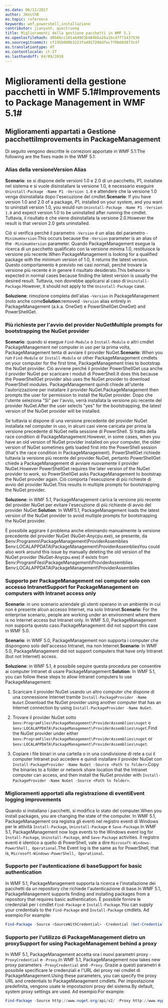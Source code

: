 ```yaml
---
ms.date: 06/12/2017
author: JKeithB
ms.topic: reference
keywords: wmf,powershell,installazione
contributor: jianyunt, quoctruong
title: Miglioramenti della gestione pacchetti in WMF 5.1
ms.openlocfilehash: d8b66cc101a6d963b484bba26a1bcd7f71437536
ms.sourcegitcommit: cf195b090b3223fa4917206dfec7f0b603873cdf
ms.translationtype: HT
ms.contentlocale: it-IT
ms.lasthandoff: 04/09/2018
---
```

# <a name="improvements-to-package-management-in-wmf-51"></a><span data-ttu-id="b340c-103">Miglioramenti della gestione pacchetti in WMF 5.1#</span><span class="sxs-lookup"><span data-stu-id="b340c-103">Improvements to Package Management in WMF 5.1#</span></span>

## <a name="improvements-in-packagemanagement"></a><span data-ttu-id="b340c-104">Miglioramenti appartati a Gestione pacchetti</span><span class="sxs-lookup"><span data-stu-id="b340c-104">Improvements in PackageManagement</span></span> ##
<span data-ttu-id="b340c-105">Di seguito vengono descritte le correzioni apportate in WMF 5.1:</span><span class="sxs-lookup"><span data-stu-id="b340c-105">The following are the fixes made in the WMF 5.1:</span></span>

### <a name="version-alias"></a><span data-ttu-id="b340c-106">Alias della versione</span><span class="sxs-lookup"><span data-stu-id="b340c-106">Version Alias</span></span>

<span data-ttu-id="b340c-107">**Scenario**: se si dispone delle versioni 1.0 e 2.0 di un pacchetto, P1, installate nel sistema e si vuole disinstallare la versione 1.0, è necessario eseguire `Uninstall-Package -Name P1 -Version 1.0` e attendere che la versione 1.0 venga disinstallata dopo l'esecuzione del cmdlet.</span><span class="sxs-lookup"><span data-stu-id="b340c-107">**Scenario**: If you have version 1.0 and 2.0 of a package, P1, installed on your system, and you want to uninstall version 1.0, you would run `Uninstall-Package -Name P1 -Version 1.0` and expect version 1.0 to be uninstalled after running the cmdlet.</span></span> <span data-ttu-id="b340c-108">Tuttavia, il risultato è che viene disinstallata la versione 2.0.</span><span class="sxs-lookup"><span data-stu-id="b340c-108">However the result is that version 2.0 gets uninstalled.</span></span>

<span data-ttu-id="b340c-109">Ciò si verifica perché il parametro `-Version` è un alias del parametro `-MinimumVersion`.</span><span class="sxs-lookup"><span data-stu-id="b340c-109">This occurs because the `-Version` parameter is an alias of the `-MinimumVersion` parameter.</span></span> <span data-ttu-id="b340c-110">Quando PackageManagement esegue la ricerca di un pacchetto qualificato con la versione minima 1.0, restituisce la versione più recente.</span><span class="sxs-lookup"><span data-stu-id="b340c-110">When PackageManagement is looking for a qualified package with the minimum version of 1.0, it returns the latest version.</span></span> <span data-ttu-id="b340c-111">Questo comportamento è previsto nei casi normali, perché trovare la versione più recente è in genere il risultato desiderato.</span><span class="sxs-lookup"><span data-stu-id="b340c-111">This behavior is expected in normal cases because finding the latest version is usually the desired result.</span></span> <span data-ttu-id="b340c-112">Tuttavia, non dovrebbe applicarsi al caso di `Uninstall-Package`.</span><span class="sxs-lookup"><span data-stu-id="b340c-112">However, it should not apply to the `Uninstall-Package` case.</span></span>

<span data-ttu-id="b340c-113">**Soluzione**: rimozione completa dell'alias `-Version` in PackageManagement (noto anche come</span><span class="sxs-lookup"><span data-stu-id="b340c-113">**Solution**:removed `-Version` alias entirely in PackageManagement (a.k.a.</span></span> <span data-ttu-id="b340c-114">OneGet) e PowerShellGet.</span><span class="sxs-lookup"><span data-stu-id="b340c-114">OneGet) and PowerShellGet.</span></span>

### <a name="multiple-prompts-for-bootstrapping-the-nuget-provider"></a><span data-ttu-id="b340c-115">Più richieste per l'avvio del provider NuGet</span><span class="sxs-lookup"><span data-stu-id="b340c-115">Multiple prompts for bootstrapping the NuGet provider</span></span>

<span data-ttu-id="b340c-116">**Scenario**: quando si esegue `Find-Module` o `Install-Module` o altri cmdlet PackageManagement nel computer in uso per la prima volta, PackageManagement tenta di avviare il provider NuGet.</span><span class="sxs-lookup"><span data-stu-id="b340c-116">**Scenario**: When you run `Find-Module` or `Install-Module` or other PackageManagement cmdlets on your computer for the first time, PackageManagement tries to bootstrap the NuGet provider.</span></span> <span data-ttu-id="b340c-117">Ciò avviene perché il provider PowerShellGet usa anche il provider NuGet per scaricare i moduli di PowerShell.</span><span class="sxs-lookup"><span data-stu-id="b340c-117">It does this because the PowerShellGet provider also uses the NuGet provider to download PowerShell modules.</span></span> <span data-ttu-id="b340c-118">PackageManagement quindi chiede all'utente l'autorizzazione per installare il provider NuGet.</span><span class="sxs-lookup"><span data-stu-id="b340c-118">PackageManagement then prompts the user for permission to install the NuGet provider.</span></span> <span data-ttu-id="b340c-119">Dopo che l'utente seleziona "Sì" per l'avvio, verrà installata la versione più recente del provider NuGet.</span><span class="sxs-lookup"><span data-stu-id="b340c-119">After the user selects "yes" for the bootstrapping, the latest version of the NuGet provider will be installed.</span></span>

<span data-ttu-id="b340c-120">Se tuttavia si dispone di una versione precedente del provider NuGet installata nel computer in uso, in alcuni casi viene caricata per prima la versione precedente di NuGet nella sessione di PowerShell. Si tratta della race condition di PackageManagement.</span><span class="sxs-lookup"><span data-stu-id="b340c-120">However, in some cases, when you have an old version of NuGet provider installed on your computer, the older version of NuGet sometimes gets loaded first into the PowerShell session (that's the race condition in PackageManagement).</span></span> <span data-ttu-id="b340c-121">PowerShellGet richiede tuttavia la versione più recente del provider NuGet, pertanto PowerShellGet chiede a PackageManagement di avviare nuovamente il provider NuGet.</span><span class="sxs-lookup"><span data-stu-id="b340c-121">However PowerShellGet requires the later version of the NuGet provider to work, so PowerShellGet asks PackageManagement to bootstrap the NuGet provider again.</span></span> <span data-ttu-id="b340c-122">Ciò comporta l'esecuzione di più richieste di avvio del provider NuGet.</span><span class="sxs-lookup"><span data-stu-id="b340c-122">This results in multiple prompts for bootstrapping the NuGet provider.</span></span>

<span data-ttu-id="b340c-123">**Soluzione**: in WMF 5.1, PackageManagement carica la versione più recente del provider NuGet per evitare l'esecuzione di più richieste di avvio del provider NuGet.</span><span class="sxs-lookup"><span data-stu-id="b340c-123">**Solution**: In WMF5.1, PackageManagement loads the latest version of the NuGet provider to avoid multiple prompts for bootstrapping the NuGet provider.</span></span>

<span data-ttu-id="b340c-124">È possibile aggirare il problema anche eliminando manualmente la versione precedente del provider NuGet (NuGet-Anycpu.exe), se presente, da $env:Programmi\PackageManagement\ProviderAssemblies $env:LOCALAPPDATA\PackageManagement\ProviderAssemblies</span><span class="sxs-lookup"><span data-stu-id="b340c-124">You could also work around this issue by manually deleting the old version of the NuGet provider (NuGet-Anycpu.exe) if exists from $env:ProgramFiles\PackageManagement\ProviderAssemblies $env:LOCALAPPDATA\PackageManagement\ProviderAssemblies</span></span>


### <a name="support-for-packagemanagement-on-computers-with-intranet-access-only"></a><span data-ttu-id="b340c-125">Supporto per PackageManagement nei computer solo con accesso Intranet</span><span class="sxs-lookup"><span data-stu-id="b340c-125">Support for PackageManagement on computers with Intranet access only</span></span>

<span data-ttu-id="b340c-126">**Scenario**: in uno scenario aziendale gli utenti operano in un ambiente in cui non è presente alcun accesso Internet, ma solo Intranet.</span><span class="sxs-lookup"><span data-stu-id="b340c-126">**Scenario**: For the enterprise scenario, people are working under an environment where there is no Internet access but Intranet only.</span></span> <span data-ttu-id="b340c-127">In WMF 5.0, PackageManagement non supporta questo caso.</span><span class="sxs-lookup"><span data-stu-id="b340c-127">PackageManagement did not support this case in WMF 5.0.</span></span>

<span data-ttu-id="b340c-128">**Scenario**: in WMF 5.0, PackageManagement non supporta i computer che dispongono solo dell'accesso Intranet, ma non Internet.</span><span class="sxs-lookup"><span data-stu-id="b340c-128">**Scenario**: In WMF 5.0, PackageManagement did not support computers that have only Intranet (but not Internet) access.</span></span>

<span data-ttu-id="b340c-129">**Soluzione**: in WMF 5.1, è possibile seguire questa procedura per consentire ai computer Intranet di usare PackageManagement:</span><span class="sxs-lookup"><span data-stu-id="b340c-129">**Solution**: In WMF 5.1, you can follow these steps to allow Intranet computers to use PackageManagement:</span></span>

1. <span data-ttu-id="b340c-130">Scaricare il provider NuGet usando un altro computer che dispone di una connessione Internet tramite `Install-PackageProvider -Name NuGet`.</span><span class="sxs-lookup"><span data-stu-id="b340c-130">Download the NuGet provider using another computer that has an Internet connection by using `Install-PackageProvider -Name NuGet`.</span></span>

2. <span data-ttu-id="b340c-131">Trovare il provider NuGet sotto `$env:ProgramFiles\PackageManagement\ProviderAssemblies\nuget`  o  `$env:LOCALAPPDATA\PackageManagement\ProviderAssemblies\nuget`.</span><span class="sxs-lookup"><span data-stu-id="b340c-131">Find the NuGet provider under either `$env:ProgramFiles\PackageManagement\ProviderAssemblies\nuget`  or  `$env:LOCALAPPDATA\PackageManagement\ProviderAssemblies\nuget`.</span></span>

3. <span data-ttu-id="b340c-132">Copiare i file binari in una cartella o in una condivisione di rete a cui il computer Intranet può accedere e quindi installare il provider NuGet con `Install-PackageProvider -Name NuGet -Source <Path to folder>`.</span><span class="sxs-lookup"><span data-stu-id="b340c-132">Copy the binaries to a folder or network share location that the Intranet computer can access, and then install the NuGet provider with `Install-PackageProvider -Name NuGet -Source <Path to folder>`.</span></span>


### <a name="event-logging-improvements"></a><span data-ttu-id="b340c-133">Miglioramenti apportati alla registrazione di eventi</span><span class="sxs-lookup"><span data-stu-id="b340c-133">Event logging improvements</span></span>

<span data-ttu-id="b340c-134">Quando si installano i pacchetti, si modifica lo stato del computer.</span><span class="sxs-lookup"><span data-stu-id="b340c-134">When you install packages, you are changing the state of the computer.</span></span> <span data-ttu-id="b340c-135">In WMF 5.1, PackageManagement ora registra gli eventi nel registro eventi di Windows per le attività `Install-Package`, `Uninstall-Package` e `Save-Package`.</span><span class="sxs-lookup"><span data-stu-id="b340c-135">In WMF 5.1, PackageManagement now logs events to the Windows event log for `Install-Package`, `Uninstall-Package`, and `Save-Package` activities.</span></span> <span data-ttu-id="b340c-136">Il registro eventi è identico a quello di PowerShell, vale a dire `Microsoft-Windows-PowerShell, Operational`.</span><span class="sxs-lookup"><span data-stu-id="b340c-136">The Event log  is the same as for PowerShell, that is, `Microsoft-Windows-PowerShell, Operational`.</span></span>

### <a name="support-for-basic-authentication"></a><span data-ttu-id="b340c-137">Supporto per l'autenticazione di base</span><span class="sxs-lookup"><span data-stu-id="b340c-137">Support for basic authentication</span></span>

<span data-ttu-id="b340c-138">In WMF 5.1, PackageManagement supporta la ricerca e l'installazione dei pacchetti da un repository che richiede l'autenticazione di base.</span><span class="sxs-lookup"><span data-stu-id="b340c-138">In WMF 5.1, PackageManagement supports finding and installing packages from a repository that requires basic authentication.</span></span> <span data-ttu-id="b340c-139">È possibile fornire le credenziali per i cmdlet `Find-Package` e `Install-Package`.</span><span class="sxs-lookup"><span data-stu-id="b340c-139">You can supply your credentials to the `Find-Package` and `Install-Package` cmdlets.</span></span> <span data-ttu-id="b340c-140">Ad esempio:</span><span class="sxs-lookup"><span data-stu-id="b340c-140">For example:</span></span>

``` PowerShell
Find-Package -Source <SourceWithCredential> -Credential (Get-Credential)
```
### <a name="support-for-using-packagemanagement-behind-a-proxy"></a><span data-ttu-id="b340c-141">Supporto per l'utilizzo di PackageManagement dietro un proxy</span><span class="sxs-lookup"><span data-stu-id="b340c-141">Support for using PackageManagement behind a proxy</span></span>

<span data-ttu-id="b340c-142">In WMF 5.1, PackageManagement accetta ora i nuovi parametri proxy `-ProxyCredential` e `-Proxy`.</span><span class="sxs-lookup"><span data-stu-id="b340c-142">In WMF 5.1, PackageManagement now takes new proxy parameters `-ProxyCredential` and `-Proxy`.</span></span> <span data-ttu-id="b340c-143">Grazie a questi parametri è possibile specificare le credenziali e l'URL del proxy nei cmdlet di PackageManagement.</span><span class="sxs-lookup"><span data-stu-id="b340c-143">Using these parameters, you can specify the proxy URL and credentials to PackageManagement cmdlets.</span></span> <span data-ttu-id="b340c-144">Per impostazione predefinita, vengono usate le impostazioni proxy del sistema.</span><span class="sxs-lookup"><span data-stu-id="b340c-144">By default, system proxy settings are used.</span></span> <span data-ttu-id="b340c-145">Ad esempio:</span><span class="sxs-lookup"><span data-stu-id="b340c-145">For example:</span></span>

``` PowerShell
Find-Package -Source http://www.nuget.org/api/v2/ -Proxy http://www.myproxyserver.com -ProxyCredential (Get-Credential)
```